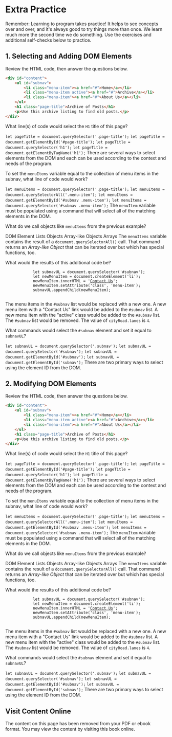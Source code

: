 # Extra Practice

Remember: Learning to program takes practice! It helps to see concepts over and over, and it's always good to try things more than once. We learn much more the second time we do something. Use the exercises and additional self-checks below to practice.


## 1. Selecting and Adding DOM Elements
Review the HTML code, then answer the questions below.

```html
<div id="content">
    <ul id="subnav">
        <li class="menu-item"><a href="#">Home</a></li>
        <li class="menu-item active"><a href="#">Archive</a></li>
        <li class="menu-item"><a href="#">About Us</a></li>
    </ul>
    <h1 class="page-title">Archive of Posts</h1>
    <p>Use this archive listing to find old posts.</p>
</div>  
```
<quiz name="">
    <question multiple>
        <p>What line(s) of code would select the <code>H1</code> title of this page?</p>
        <answer correct><code>let pageTitle = document.querySelector('.page-title');</code></answer>
        <answer><code>let pageTitle = document.getElementById('#page-title');</code></answer>
        <answer correct><code>let pageTitle = document.querySelector('h1');</code></answer>
        <answer correct><code>let pageTitle = document.getElementByTagName('h1');</code></answer>
        <explanation>There are several ways to select elements from the DOM and each can be used according to the context and needs of the program.</explanation>
    </question>
    <question>
        <p>To set the <code>menuItems</code> variable equal to the collection of menu items in the subnav, what line of code would work?</p>
        <answer><code>let menuItems = document.querySelector('.page-title');</code></answer>
        <answer correct><code>let menuItems = document.querySelectorAll('.menu-item');</code></answer>
        <answer><code>let menuItems = document.getElementById('#subnav .menu-item');</code></answer>
        <answer ><code>let menuItems = document.querySelector('#subnav .menu-item');</code></answer>
        <explanation>The <code>menuItem</code> variable must be populated using a command that will select all of the matching elements in the DOM.</explanation>
    </question>
    <question>
        <p>What do we call objects like <code>menuItems</code> from the previous example?</p>
        <answer>DOM Element Lists</answer>
        <answer>Objects</answer>
        <answer correct>Array-like Objects</answer>
        <answer>Arrays</answer>
        <explanation>The <code>menuItems</code> variable contains the result of a <code>document.querySelectorAll()</code> call. That command returns an <i>Array-like Object</i> that can be iterated over but which has special functions, too.</explanation>
    </question>
    <question>
        <p>
            What would the results of this additional code be?<br>
            <code>
            let subnavUL = document.querySelector('#subnav');
            let newMenuItem = document.createElement('li');
            newMenuItem.innerHTML = '<a href="#">Contact Us</a>';
            newMenuItem.setAttribute('class', 'menu-item');
            subnavUL.appendChild(newMenuItem);
            </code>
        </p>
        <answer>The menu items in the <code>#subnav</code> list would be replaced with a new one.</answer>
        <answer correct>A new menu item with a "Contact Us" link would be added to the <code>#subnav</code> list.</answer>
        <answer>A new menu item with the "active" class would be added to the <code>#subnav</code> list.</answer>
        <answer>The <code>#subnav</code> list would be removed.</answer>
        <explanation>The value of <code>cityRoad.lanes</code> is <code>4</code>.</explanation>
    </question>
    <question multiple>
        <p>What commands would select the <code>#subnav</code> element and set it equal to <code>subnavUL</code>?</p>
        <answer><code>let subnavUL = document.querySelector('.subnav');</code></answer>
        <answer correct><code>let subnavUL = document.querySelector('#subnav');</code></answer>
        <answer><code>let subnavUL = document.getElementById('#subnav');</code></answer>
        <answer correct><code>let subnavUL = document.getElementById('subnav');</code></answer>
        <explanation>There are two primary ways to select using the element ID from the DOM.</explanation>
    </question>
</quiz>


## 2. Modifying DOM Elements
Review the HTML code, then answer the questions below.

```html
<div id="content">
    <ul id="subnav">
        <li class="menu-item"><a href="#">Home</a></li>
        <li class="menu-item active"><a href="#">Archive</a></li>
        <li class="menu-item"><a href="#">About Us</a></li>
    </ul>
    <h1 class="page-title">Archive of Posts</h1>
    <p>Use this archive listing to find old posts.</p>
</div>  
```
<quiz name="">
    <question multiple>
        <p>What line(s) of code would select the <code>H1</code> title of this page?</p>
        <answer correct><code>let pageTitle = document.querySelector('.page-title');</code></answer>
        <answer><code>let pageTitle = document.getElementById('#page-title');</code></answer>
        <answer correct><code>let pageTitle = document.querySelector('h1');</code></answer>
        <answer correct><code>let pageTitle = document.getElementByTagName('h1');</code></answer>
        <explanation>There are several ways to select elements from the DOM and each can be used according to the context and needs of the program.</explanation>
    </question>
    <question>
        <p>To set the <code>menuItems</code> variable equal to the collection of menu items in the subnav, what line of code would work?</p>
        <answer><code>let menuItems = document.querySelector('.page-title');</code></answer>
        <answer correct><code>let menuItems = document.querySelectorAll('.menu-item');</code></answer>
        <answer><code>let menuItems = document.getElementById('#subnav .menu-item');</code></answer>
        <answer ><code>let menuItems = document.querySelector('#subnav .menu-item');</code></answer>
        <explanation>The <code>menuItem</code> variable must be populated using a command that will select all of the matching elements in the DOM.</explanation>
    </question>
    <question>
        <p>What do we call objects like <code>menuItems</code> from the previous example?</p>
        <answer>DOM Element Lists</answer>
        <answer>Objects</answer>
        <answer correct>Array-like Objects</answer>
        <answer>Arrays</answer>
        <explanation>The <code>menuItems</code> variable contains the result of a <code>document.querySelectorAll()</code> call. That command returns an <i>Array-like Object</i> that can be iterated over but which has special functions, too.</explanation>
    </question>
    <question>
        <p>
            What would the results of this additional code be?<br>
            <code>
            let subnavUL = document.querySelector('#subnav');
            let newMenuItem = document.createElement('li');
            newMenuItem.innerHTML = '<a href="#">Contact Us</a>';
            newMenuItem.setAttribute('class', 'menu-item');
            subnavUL.appendChild(newMenuItem);
            </code>
        </p>
        <answer>The menu items in the <code>#subnav</code> list would be replaced with a new one.</answer>
        <answer correct>A new menu item with a "Contact Us" link would be added to the <code>#subnav</code> list.</answer>
        <answer>A new menu item with the "active" class would be added to the <code>#subnav</code> list.</answer>
        <answer>The <code>#subnav</code> list would be removed.</answer>
        <explanation>The value of <code>cityRoad.lanes</code> is <code>4</code>.</explanation>
    </question>
    <question multiple>
        <p>What commands would select the <code>#subnav</code> element and set it equal to <code>subnavUL</code>?</p>
        <answer><code>let subnavUL = document.querySelector('.subnav');</code></answer>
        <answer correct><code>let subnavUL = document.querySelector('#subnav');</code></answer>
        <answer><code>let subnavUL = document.getElementById('#subnav');</code></answer>
        <answer correct><code>let subnavUL = document.getElementById('subnav');</code></answer>
        <explanation>There are two primary ways to select using the element ID from the DOM.</explanation>
    </question>
</quiz>


















<div class="no-quiz">
     <h2>Visit Content Online</h2>
     <p> 
         The content on this page has been removed from your PDF 
         or ebook format. You may view the content by visiting
         this book online.
     </p>
</div>
